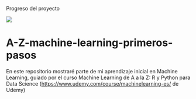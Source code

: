 Progreso del proyecto

![](https://geps.dev/progress/10)

# A-Z-machine-learning-primeros-pasos
En este repositorio mostraré parte de mi aprendizaje inicial en Machine Learning, guiado por el curso Machine Learning de A a la Z: R y Python para Data Science (https://www.udemy.com/course/machinelearning-es/ de Udemy)
